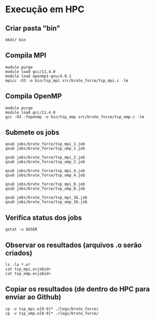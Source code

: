 # Execução em HPC

## Criar pasta "bin"
```
mkdir bin
```

## Compila MPI
```
module purge
module load gcc/11.4.0
module load openmpi-gnu/4.0.1
mpicc -O3 -o bin/tsp_mpi src/brute_force/tsp_mpi.c -lm
```

## Compila OpenMP
```
module purge
module load gcc/11.4.0
gcc -O3 -fopenmp -o bin/tsp_omp src/brute_force/tsp_omp.c -lm
```

## Submete os jobs
```
qsub jobs/brute_force/tsp_mpi_1.job
qsub jobs/brute_force/tsp_omp_1.job
```

```
qsub jobs/brute_force/tsp_mpi_2.job
qsub jobs/brute_force/tsp_omp_2.job
```

```
qsub jobs/brute_force/tsp_mpi_4.job
qsub jobs/brute_force/tsp_omp_4.job
```

```
qsub jobs/brute_force/tsp_mpi_8.job
qsub jobs/brute_force/tsp_omp_8.job
```

```
qsub jobs/brute_force/tsp_mpi_16.job
qsub jobs/brute_force/tsp_omp_16.job
```

## Verifica status dos jobs
```
qstat -u $USER
```

## Observar os resultados (arquivos .o<jobid> serão criados)
```
ls -la *.o*
cat tsp_mpi.o<jobid>
cat tsp_omp.o<jobid>
```

## Copiar os resultados (de dentro do HPC para enviar ao Github)
```
cp -v tsp_mpi.o[0-9]* ./logs/brute_force/
cp -v tsp_omp.o[0-9]* ./logs/brute_force/
```